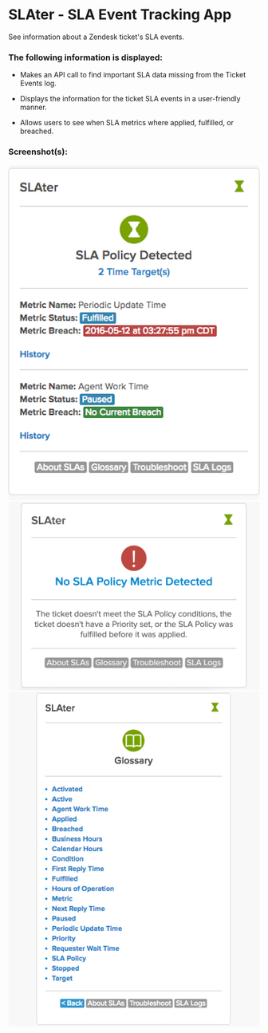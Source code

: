 # SLAter - SLA Event Tracking App

See information about a Zendesk ticket's SLA events.

### The following information is displayed:

* Makes an API call to find important SLA data missing from the Ticket Events log.

* Displays the information for the ticket SLA events in a user-friendly manner. 

* Allows users to see when SLA metrics where applied, fulfilled, or breached.

### Screenshot(s):

![Screenshot 1](assets/screenshot-1.png)
![Screenshot 2](assets/screenshot-2.png)
![Screenshot 3](assets/screenshot-3.png)
